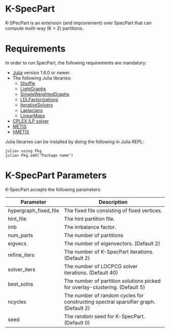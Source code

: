 # K-SpecPart #

K-SPecPart is an extension (and improvement) over SpecPart that can compute multi-way (K > 2) partitions. 

# Requirements #

In order to run SpecPart, the following requirements are mandatory: 
* [Julia](https://julialang.org/) version 1.6.0 or newer. 
* The following Julia libraries:
  * [Shuffle](https://docs.juliahub.com/Shuffle/X0eqg/0.1.1/)
  * [LightGraphs](https://github.com/sbromberger/LightGraphs.jl)
  * [SimpleWeightedGraphs](https://github.com/JuliaGraphs/SimpleWeightedGraphs.jl)
  * [LDLFactorizations](https://github.com/JuliaSmoothOptimizers/LDLFactorizations.jl)
  * [IterativeSolvers](https://iterativesolvers.julialinearalgebra.org/stable/)
  * [Laplacians](https://github.com/danspielman/Laplacians.jl)
  * [LinearMaps](https://github.com/JuliaLinearAlgebra/LinearMaps.jl)
* [CPLEX ILP solver](https://www.ibm.com/support/pages/downloading-ibm-ilog-cplex-optimization-studio-v1290) 
* [METIS](https://github.com/KarypisLab/METIS)
* [hMETIS](http://glaros.dtc.umn.edu/gkhome/metis/hmetis/overview)

Julia libraries can be installed by doing the following in Julia REPL:

```
julia> using Pkg
julia> Pkg.add("Package name")
```

# K-SpecPart Parameters #

K-SpecPart accepts the following parameters:

| Parameter   | Description |
| ----------- | ----------- |
| hypergraph_fixed_file      | The fixed file consisting of fixed vertices.       |
| hint_file   | The hint partition file.        |
| imb  | The imbalance factor.         |
| num_parts   | The number of partitions        |
| eigvecs   | The number of eigenvectors. (Default 2)        |
| refine_iters   | The number of K-SpecPart iterations. (Default 2)        |
| solver_iters   | The number of LOCPCG solver iterations. (Default 40)        |
| best_solns   | The number of partition solutions picked for overlay-clustering. (Default 5)        |
| ncycles   | The number of random cycles for constructing spectral sparsifier graph. (Default 2)        |
| seed   | The random seed for K-SpecPart. (Default 0)       |

